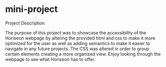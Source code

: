 # mini-project

 Project Description


The purpose of this project was to showcase the accessibility of the Horiseon webpage by altering the provided html and css to make it more optimized for the user as well as adding semantics to make it easier to navigate in any future projects. The CSS was altered in order to group certain elements creating a more organized view. Enjoy looking through the webpage to see what Horiseon has to offer.
